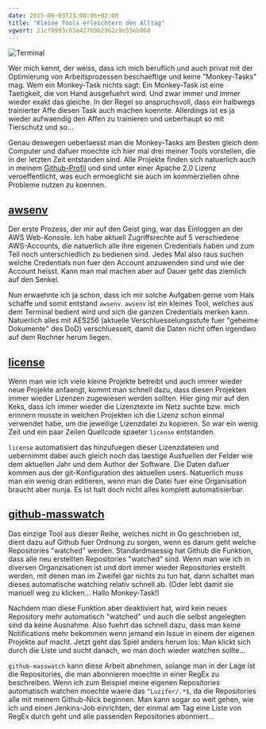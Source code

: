 ```yaml
---
date: 2015-06-03T23:08:06+02:00
title: "Kleine Tools erleichtern den Alltag"
vgwort: 21cf8993c63a427b9b2362c9e55eb060
---
```


![Terminal](/uploads/2015/06/03/terminal_820.png)

Wer mich kennt, der weiss, dass ich mich beruflich und auch privat mit der Optimierung von Arbeitsprozessen beschaeftige und keine "Monkey-Tasks" mag. Wem ein Monkey-Task nichts sagt: Ein Monkey-Task ist eine Taetigkeit, die von Hand ausgefuehrt wird. Und zwar immer und immer wieder exakt das gleiche. In der Regel so anspruchsvoll, dass ein halbwegs trainierter Affe diesen Task auch machen koennte. Allerdings ist es ja wieder aufwaendig den Affen zu trainieren und ueberhaupt so mit Tierschutz und so...

Genau deswegen ueberlaesst man die Monkey-Tasks am Besten gleich dem Computer und dafuer moechte ich hier mal drei meiner Tools vorstellen, die in der letzten Zeit entstanden sind. Alle Projekte finden sich natuerlich auch in meinem [Github-Profil](https://github.com/Luzifer?tab=repositories) und sind unter einer Apache 2.0 Lizenz veroeffentlicht, was euch ermoeglicht sie auch im kommerziellen ohne Probleme nutzen zu koennen.

## [awsenv](https://github.com/Luzifer/awsenv)

Der erste Prozess, der mir auf den Geist ging, war das Einloggen an der AWS Web-Konsole. Ich habe aktuell Zugriffsrechte auf 5 verschiedene AWS-Accounts, die natuerlich alle ihre eigenen Credentials haben und zum Teil noch unterschiedlich zu bedienen sind. Jedes Mal also raus suchen welche Credentials nun fuer den Account anzuwenden sind und wie der Account heisst. Kann man mal machen aber auf Dauer geht das ziemlich auf den Senkel.

Nun erwaehnte ich ja schon, dass ich mir solche Aufgaben gerne vom Hals schaffe und somit entstand `awsenv`. `awsenv` ist ein kleines Tool, welches aus dem Terminal bedient wird und sich die ganzen Credentials merken kann. Natuerlich alles mit AES256 (aktuelle Verschluesselungsstufe fuer "geheime Dokumente" des DoD) verschluesselt, damit die Daten nicht offen irgendwo auf dem Rechner herum liegen.

## [license](https://github.com/Luzifer/license)

Wenn man wie ich viele kleine Projekte betreibt und auch immer wieder neue Projekte anfaengt, kommt man schnell dazu, dass diesen Projekten immer wieder Lizenzen zugewiesen werden sollten. Hier ging mir auf den Keks, dass ich immer wieder die Lizenztexte im Netz suchte bzw. mich erinnern musste in welchen Projekten ich die Lizenz schon einmal verwendet habe, um die jeweilige Lizenzdatei zu kopieren. So war ein wenig Zeit und ein paar Zeilen Quellcode spaeter `license` entstanden. 

`license` automatisiert das hinzufuegen dieser Lizenzdateien und uebernimmt dabei auch gleich noch das laestige Ausfuellen der Felder wie dem aktuellen Jahr und dem Author der Software. Die Daten dafuer kommen aus der git-Konfiguration des aktuellen users. Natuerlich muss man ein wenig dran editieren, wenn man die Datei fuer eine Organisation braucht aber nunja. Es ist halt doch nicht alles komplett automatisierbar.

## [github-masswatch](https://github.com/Luzifer/github-masswatch)

Das einzige Tool aus dieser Reihe, welches nicht in Go geschrieben ist, dient dazu auf Github fuer Ordnung zu sorgen, wenn es darum geht welche Repositories "watched" werden. Standardmaessig hat Github die Funktion, dass alle neu erstellten Repositories "watched" sind. Wenn man wie ich in diversen Organzisationen ist und dort immer wieder Repositories erstellt werden, mit denen man im Zweifel gar nichts zu tun hat, dann schaltet man dieses automatische watching relativ schnell ab. (Oder lebt damit sie manuell weg zu klicken... Hallo Monkey-Task!)

Nachdem man diese Funktion aber deaktiviert hat, wird kein neues Repository mehr automatisch "watched" und auch die selbst angelegten sind da keine Ausnahme. Also fuehrt das schnell dazu, dass man keine Notifications mehr bekommen wenn jemand ein Issue in einem der eigenen Projekte auf macht. Jetzt geht das Spiel anders herum los: Man klickt sich durch die Liste und sucht danach, wo man doch wieder watchen sollte...

`github-masswatch` kann diese Arbeit abnehmen, solange man in der Lage ist die Repositories, die man abonnieren moechte in einer RegEx zu beschreiben. Wenn ich zum Beispiel meine eigenen Repositories automatisch watchen moechte waere das `^Luzifer/.*$`, da die Repositories alle mit meinem Github-Nick beginnen. Man kann sogar so weit gehen, wie ich und einen Jenkins-Job einrichten, der einmal am Tag eine Liste von RegEx durch geht und alle passenden Repositories abonniert...
